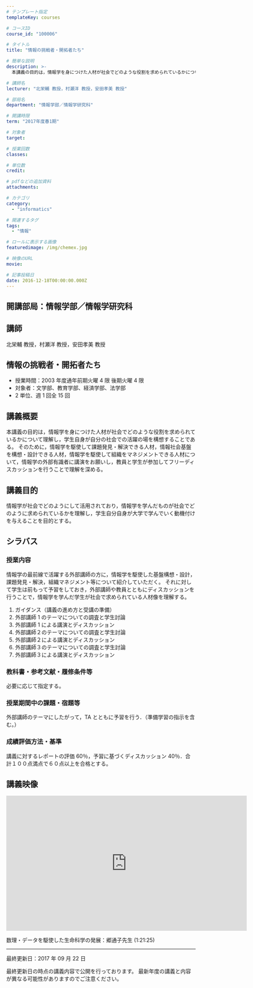 ```yaml
---
# テンプレート指定
templateKey: courses

# コースID
course_id: "100006"

# タイトル
title: "情報の挑戦者・開拓者たち"

# 簡単な説明
description: >-
  本講義の目的は，情報学を身につけた人材が社会でどのような役割を求められているかについて理解し，学生自身が自分の社会での活躍の場を構想することである。 そのために，情報学を駆使して課題発見・解決できる人材，情報社会基盤を構想・設計できる人材，情報学を駆使して組織をマネジメントできる人材について，情報学の外部有識者に講演をお願いし，教員と学生が参加してフリーディスカッションを行うことで理解を深める。

# 講師名
lecturer: "北栄輔 教授，村瀬洋 教授，安田孝美 教授"

# 部局名
department: "情報学部／情報学研究科"

# 開講時限
term: "2017年度春1期"

# 対象者
target:

# 授業回数
classes:

# 単位数
credit:

# pdfなどの追加資料
attachments:

# カテゴリ
category:
  - "informatics"

# 関連するタグ
tags:
  - "情報"

# ロールに表示する画像
featuredimage: /img/chemex.jpg

# 映像のURL
movie:

# 記事投稿日
date: 2016-12-18T00:00:00.000Z
---
```


## 開講部局：情報学部／情報学研究科

## 講師

北栄輔 教授，村瀬洋 教授，安田孝美 教授

## 情報の挑戦者・開拓者たち

- 授業時間：2003 年度通年前期火曜 4 限 後期火曜 4 限
- 対象者：文学部、教育学部、経済学部、法学部
- 2 単位、週 1 回全 15 回

## 講義概要

本講義の目的は，情報学を身につけた人材が社会でどのような役割を求められているかについて理解し，学生自身が自分の社会での活躍の場を構想することである。 そのために，情報学を駆使して課題発見・解決できる人材，情報社会基盤を構想・設計できる人材，情報学を駆使して組織をマネジメントできる人材について，情報学の外部有識者に講演をお願いし，教員と学生が参加してフリーディスカッションを行うことで理解を深める。

## 講義目的

情報学が社会でどのようにして活用されており，情報学を学んだものが社会でどのように求められているかを理解し，学生自分自身が大学で学んでいく動機付けを与えることを目的とする。

## シラバス

### 授業内容

情報学の最前線で活躍する外部講師の方に，情報学を駆使した基盤構想・設計，課題発見・解決，組織マネジメント等について紹介していただく。 それに対して学生は前もって予習をしておき，外部講師や教員とともにディスカッションを行うことで，情報学を学んだ学生が社会で求められている人材像を理解する。

1. ガイダンス（講義の進め方と受講の準備）
1. 外部講師 1 のテーマについての調査と学生討論
1. 外部講師 1 による講演とディスカッション
1. 外部講師２のテーマについての調査と学生討論
1. 外部講師２による講演とディスカッション
1. 外部講師３のテーマについての調査と学生討論
1. 外部講師３による講演とディスカッション

### 教科書・参考文献・履修条件等

必要に応じて指定する。

### 授業期間中の課題・宿題等

外部講師のテーマにしたがって，TA とともに予習を行う．（準備学習の指示を含む。）

### 成績評価方法・基準

講義に対するレポートの評価 60％，予習に基づくディスカッション 40％．合計１００点満点で６０点以上を合格とする。

## 講義映像

<iframe src="https://nuvideo.media.nagoya-u.ac.jp/embed/affd89f8777eaeaa2d00caa9597fd84acd76489d" width="640" height="360" frameborder="0" allowfullscreen></iframe>

数理・データを駆使した生命科学の発展：郷通子先生 (1:21:25)

---

最終更新日：2017 年 09 月 22 日

最終更新日の時点の講義内容で公開を行っております。
最新年度の講義と内容が異なる可能性がありますのでご注意ください。
